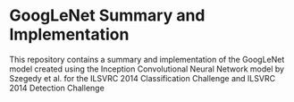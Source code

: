 # GoogLeNet Summary and Implementation

This repository contains a summary and implementation of the GoogLeNet model created using the Inception Convolutional Neural Network model by Szegedy et al. for the ILSVRC 2014 Classification Challenge and ILSVRC 2014 Detection Challenge
